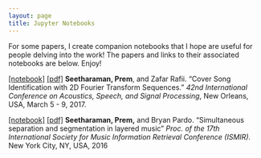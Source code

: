 ```yaml
---
layout: page
title: Jupyter Notebooks
---
```


For some papers, I create companion notebooks that I hope are useful for people delving into the work! The papers and links to their associated notebooks are below. Enjoy!

[[notebook]](http://nbviewer.jupyter.org/github/pseeth/coversong_identification/blob/master/presentation/presentation.ipynb) [[pdf]](/public/papers/seetharaman_rafii_icassp17.pdf) 
**Seetharaman, Prem**, and Zafar Rafii. “Cover Song Identification with
2D Fourier Transform Sequences.” *42nd International Conference on
Acoustics, Speech, and Signal Processing*, New Orleans, USA, March 5 -
9, 2017.

[[notebook]](https://interactiveaudiolab.github.io/separation_segmentation_ismir/) [[pdf]](/public/papers/seetharaman_pardo_ismir16.pdf) 
**Seetharaman, Prem,** and Bryan Pardo. “Simultaneous separation and
segmentation in layered music” *Proc. of the 17th International Society
for Music Information Retrieval Conference (ISMIR).* New York City, NY,
USA, 2016

